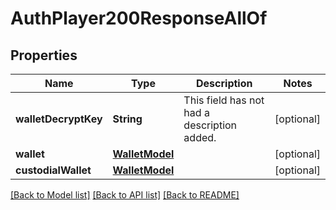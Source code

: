 # AuthPlayer200ResponseAllOf

## Properties
Name | Type | Description | Notes
------------ | ------------- | ------------- | -------------
**walletDecryptKey** | **String** | This field has not had a description added. | [optional] 
**wallet** | [**WalletModel**](WalletModel.md) |  | [optional] 
**custodialWallet** | [**WalletModel**](WalletModel.md) |  | [optional] 

[[Back to Model list]](../README.md#documentation-for-models) [[Back to API list]](../README.md#documentation-for-api-endpoints) [[Back to README]](../README.md)


